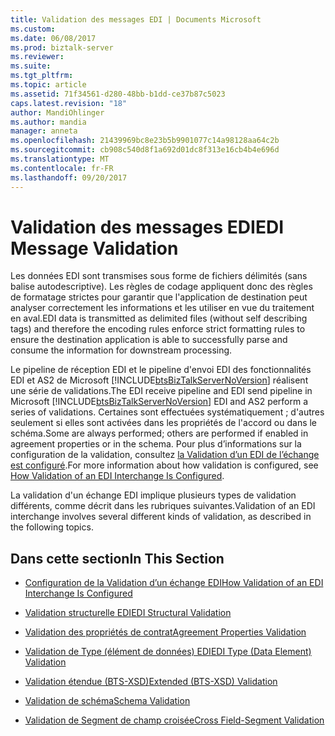 ```yaml
---
title: Validation des messages EDI | Documents Microsoft
ms.custom: 
ms.date: 06/08/2017
ms.prod: biztalk-server
ms.reviewer: 
ms.suite: 
ms.tgt_pltfrm: 
ms.topic: article
ms.assetid: 71f34561-d280-48bb-b1dd-ce37b87c5023
caps.latest.revision: "18"
author: MandiOhlinger
ms.author: mandia
manager: anneta
ms.openlocfilehash: 21439969bc8e23b5b9901077c14a98128aa64c2b
ms.sourcegitcommit: cb908c540d8f1a692d01dc8f313e16cb4b4e696d
ms.translationtype: MT
ms.contentlocale: fr-FR
ms.lasthandoff: 09/20/2017
---
```

# <a name="edi-message-validation"></a><span data-ttu-id="ad4ab-102">Validation des messages EDI</span><span class="sxs-lookup"><span data-stu-id="ad4ab-102">EDI Message Validation</span></span>
<span data-ttu-id="ad4ab-103">Les données EDI sont transmises sous forme de fichiers délimités (sans balise autodescriptive). Les règles de codage appliquent donc des règles de formatage strictes pour garantir que l'application de destination peut analyser correctement les informations et les utiliser en vue du traitement en aval.</span><span class="sxs-lookup"><span data-stu-id="ad4ab-103">EDI data is transmitted as delimited files (without self describing tags) and therefore the encoding rules enforce strict formatting rules to ensure the destination application is able to successfully parse and consume the information for downstream processing.</span></span>  
  
 <span data-ttu-id="ad4ab-104">Le pipeline de réception EDI et le pipeline d'envoi EDI des fonctionnalités EDI et AS2 de Microsoft [!INCLUDE[btsBizTalkServerNoVersion](../includes/btsbiztalkservernoversion-md.md)] réalisent une série de validations.</span><span class="sxs-lookup"><span data-stu-id="ad4ab-104">The EDI receive pipeline and EDI send pipeline in Microsoft [!INCLUDE[btsBizTalkServerNoVersion](../includes/btsbiztalkservernoversion-md.md)] EDI and AS2 perform a series of validations.</span></span> <span data-ttu-id="ad4ab-105">Certaines sont effectuées systématiquement ; d'autres seulement si elles sont activées dans les propriétés de l'accord ou dans le schéma.</span><span class="sxs-lookup"><span data-stu-id="ad4ab-105">Some are always performed; others are performed if enabled in agreement properties or in the schema.</span></span> <span data-ttu-id="ad4ab-106">Pour plus d’informations sur la configuration de la validation, consultez [la Validation d’un EDI de l’échange est configuré](../core/how-validation-of-an-edi-interchange-is-configured.md).</span><span class="sxs-lookup"><span data-stu-id="ad4ab-106">For more information about how validation is configured, see [How Validation of an EDI Interchange Is Configured](../core/how-validation-of-an-edi-interchange-is-configured.md).</span></span>  
  
 <span data-ttu-id="ad4ab-107">La validation d'un échange EDI implique plusieurs types de validation différents, comme décrit dans les rubriques suivantes.</span><span class="sxs-lookup"><span data-stu-id="ad4ab-107">Validation of an EDI interchange involves several different kinds of validation, as described in the following topics.</span></span>  
  
## <a name="in-this-section"></a><span data-ttu-id="ad4ab-108">Dans cette section</span><span class="sxs-lookup"><span data-stu-id="ad4ab-108">In This Section</span></span>  
  
-   [<span data-ttu-id="ad4ab-109">Configuration de la Validation d’un échange EDI</span><span class="sxs-lookup"><span data-stu-id="ad4ab-109">How Validation of an EDI Interchange Is Configured</span></span>](../core/how-validation-of-an-edi-interchange-is-configured.md)  
  
-   [<span data-ttu-id="ad4ab-110">Validation structurelle EDI</span><span class="sxs-lookup"><span data-stu-id="ad4ab-110">EDI Structural Validation</span></span>](../core/edi-structural-validation.md)  
  
-   [<span data-ttu-id="ad4ab-111">Validation des propriétés de contrat</span><span class="sxs-lookup"><span data-stu-id="ad4ab-111">Agreement Properties Validation</span></span>](../core/agreement-properties-validation.md)  
  
-   [<span data-ttu-id="ad4ab-112">Validation de Type (élément de données) EDI</span><span class="sxs-lookup"><span data-stu-id="ad4ab-112">EDI Type (Data Element) Validation</span></span>](../core/edi-type-data-element-validation.md)  
  
-   [<span data-ttu-id="ad4ab-113">Validation étendue (BTS-XSD)</span><span class="sxs-lookup"><span data-stu-id="ad4ab-113">Extended (BTS-XSD) Validation</span></span>](../core/extended-bts-xsd-validation.md)  
  
-   [<span data-ttu-id="ad4ab-114">Validation de schéma</span><span class="sxs-lookup"><span data-stu-id="ad4ab-114">Schema Validation</span></span>](../core/schema-validation2.md)  
  
-   [<span data-ttu-id="ad4ab-115">Validation de Segment de champ croisée</span><span class="sxs-lookup"><span data-stu-id="ad4ab-115">Cross Field-Segment Validation</span></span>](../core/cross-field-segment-validation.md)